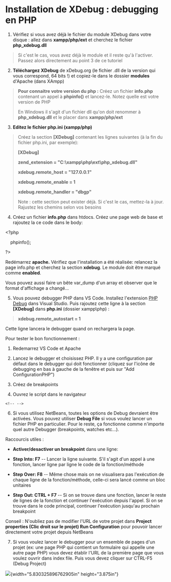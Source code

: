**Installation de XDebug : debugging en PHP**
=============================================

1.  Vérifiez si vous avez déjà le fichier du module XDebug dans votre
    disque : allez dans **xampp/php/ext** et cherchez le fichier
    **php_xdebug.dll**

> Si c'est le cas, vous avez déjà le module et il reste qu'à l'activer.
> Passez alors directement au point 3 de ce tutoriel

2.  **Téléchargez XDebug** de xDebug.org (le fichier .dll de la version
    qui vous correspond, 64 bits !) et copiez-le dans le dossier
    **modules** d'Apache (dans XAmpp)

> **Pour connaitre votre version du php :** Créez un fichier
> **info.php** contenant un appel à **phpinfo()** et lancez-le. Notez
> quelle est votre version de PHP
>
> En Windows il s'agit d'un fichier dll qu'on doit renommer à
> **php_xdebug.dll** et le placer dans **xampp/php/ext**

3.  **Editez le fichier php.ini (xampp/php)**

> Créez la section **\[XDebug\]** contenant les lignes suivantes (à la
> fin du fichier php.ini, par exemple):
>
> **\[XDebug\]**
>
> **zend\_extension = \"C:\\xampp\\php\\ext\\php\_xdebug.dll\"**
>
> **xdebug.remote\_host = \"127.0.0.1\"**
>
> **xdebug.remote\_enable = 1**
>
> **xdebug.remote\_handler = \"dbgp\"**
>
> Note : cette section peut exister déjà. Si c'est le cas, mettez-la à
> jour. Rajustez les chemins selon vos besoins

4.  Créez un fichier **info.php** dans htdocs. Créez une page web de
    base et rajoutez la ce code dans le body:

\<?php

    phpinfo();

?\>

Redémarrez **apache.** Vérifiez que l'installation a été réalisée:
relancez la page info.php et cherchez la section **xdebug**. Le module
doit être marqué comme **enabled**.

Vous pouvez aussi faire un bête var\_dump d'un array et observer que le
format d'affichage a changé...

5.  Vous pouvez debugger PHP dans VS Code. Installez l\'extension [PHP
    Debug](https://marketplace.visualstudio.com/items?itemName=felixfbecker.php-debug)
    dans Visual Studio. Puis rajoutez cette ligne à la section
    **\[XDebug\]** dans **php.ini** (dossier xampp\\php) :

> **xdebug.remote\_autostart = 1**

Cette ligne lancera le debugger quand on rechargera la page.

Pour tester le bon fonctionnement :

1.  Redemarrez VS Code et Apache

2.  Lancez le debugger et choisissez PHP. Il y a une configuration par
    défaut dans le debugger qui doit fonctionner (cliquez sur l\'icône
    de debugging en bas à gauche de la fenêtre et puis sur \"Add
    ConfigurationPHP\")

3.  Créez de breakpoints

4.  Ouvrez le script dans le navigateur

```{=html}
<!-- -->
```
6.  Si vous utilisez NetBeans, toutes les options de Debug devraient
    être activées. Vous pouvez utiliser **Debug File** si vous voulez
    lancer un fichier PHP en particulier. Pour le reste, ça fonctionne
    comme n'importe quel autre Debugger (breakpoints, watches etc...).

Raccourcis utiles :

-   **Activer/desactiver un breakpoint** dans une ligne:

-   **Step Into: F7** -- Lancer la ligne suivante. S\'il s\'agit d\'un
    appel à une fonction, lancer ligne par ligne le code de la
    fonction/méthode

-   **Step Over: F8** -- Même chose mais on ne visualisera pas
    l\'exécution de chaque ligne de la fonction/méthode, celle-ci sera
    lancé comme un bloc unitaires

-   **Step Out: CTRL + F7** -- Si on se trouve dans une fonction, lancer
    le reste de lignes de la fonction et continuer l\'exécution depuis
    l\'appel. Si on se trouve dans le code principal, continuer
    l\'exécution jusqu\'au prochain breakpoint

Conseil : N'oubliez pas de modifier l'URL de votre projet dans **Project
properties (Clic droit sur le projet) Run Configuration** pour pouvoir
lancer directement votre projet depuis NetBeans

7.  Si vous voulez lancer le debugger pour un ensemble de pages d\'un
    projet (ex: une page PHP qui contient un formulaire qui appelle une
    autre page PHP) vous devez établir l\'URL de la première page que
    vous voulez ouvrir dans index file. Puis vous devez cliquer sur
    CTRL-F5 (Debug Project)

![](media/image1.png){width="5.830325896762905in" height="3.875in"}
